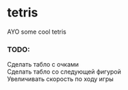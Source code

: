 # tetris
AYO some cool tetris

### TODO:
Сделать табло с очками <br>
Сделать табло со следующей фигурой <br>
Увеличивать скорость по ходу игры <br>